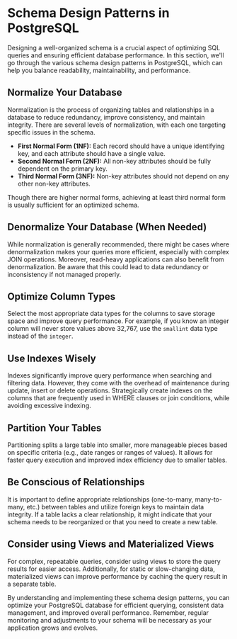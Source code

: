 # Schema Design Patterns in PostgreSQL

Designing a well-organized schema is a crucial aspect of optimizing SQL queries and ensuring efficient database performance. In this section, we'll go through the various schema design patterns in PostgreSQL, which can help you balance readability, maintainability, and performance.

## Normalize Your Database

Normalization is the process of organizing tables and relationships in a database to reduce redundancy, improve consistency, and maintain integrity. There are several levels of normalization, with each one targeting specific issues in the schema.

- **First Normal Form (1NF):** Each record should have a unique identifying key, and each attribute should have a single value.
- **Second Normal Form (2NF):** All non-key attributes should be fully dependent on the primary key.
- **Third Normal Form (3NF):** Non-key attributes should not depend on any other non-key attributes.

Though there are higher normal forms, achieving at least third normal form is usually sufficient for an optimized schema.

## Denormalize Your Database (When Needed)

While normalization is generally recommended, there might be cases where denormalization makes your queries more efficient, especially with complex JOIN operations. Moreover, read-heavy applications can also benefit from denormalization. Be aware that this could lead to data redundancy or inconsistency if not managed properly.

## Optimize Column Types

Select the most appropriate data types for the columns to save storage space and improve query performance. For example, if you know an integer column will never store values above 32,767, use the `smallint` data type instead of the `integer`.

## Use Indexes Wisely

Indexes significantly improve query performance when searching and filtering data. However, they come with the overhead of maintenance during update, insert or delete operations. Strategically create indexes on the columns that are frequently used in WHERE clauses or join conditions, while avoiding excessive indexing.

## Partition Your Tables

Partitioning splits a large table into smaller, more manageable pieces based on specific criteria (e.g., date ranges or ranges of values). It allows for faster query execution and improved index efficiency due to smaller tables.

## Be Conscious of Relationships

It is important to define appropriate relationships (one-to-many, many-to-many, etc.) between tables and utilize foreign keys to maintain data integrity. If a table lacks a clear relationship, it might indicate that your schema needs to be reorganized or that you need to create a new table.

## Consider using Views and Materialized Views

For complex, repeatable queries, consider using views to store the query results for easier access. Additionally, for static or slow-changing data, materialized views can improve performance by caching the query result in a separate table.

By understanding and implementing these schema design patterns, you can optimize your PostgreSQL database for efficient querying, consistent data management, and improved overall performance. Remember, regular monitoring and adjustments to your schema will be necessary as your application grows and evolves.